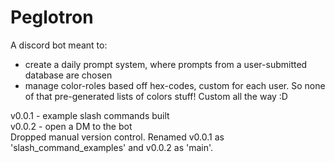 # Peglotron

<p>A discord bot meant to:</p>

- create a daily prompt system, where prompts from a user-submitted database are chosen
- manage color-roles based off hex-codes, custom for each user. So none of that pre-generated lists of colors stuff! Custom all the way :D

<p>
v0.0.1 - example slash commands built </br>
v0.0.2 - open a DM to the bot </br>
Dropped manual version control. Renamed v0.0.1 as 'slash_command_examples' and v0.0.2 as 'main'. </br>
</p>

